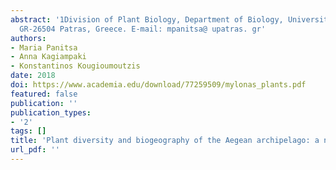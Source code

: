 ```yaml
---
abstract: '1Division of Plant Biology, Department of Biology, University of Patras,
  GR-26504 Patras, Greece. E-mail: mpanitsa@ upatras. gr'
authors:
- Maria Panitsa
- Anna Kagiampaki
- Konstantinos Kougioumoutzis
date: 2018
doi: https://www.academia.edu/download/77259509/mylonas_plants.pdf
featured: false
publication: ''
publication_types:
- '2'
tags: []
title: 'Plant diversity and biogeography of the Aegean archipelago: a new synthesis'
url_pdf: ''
---
```

